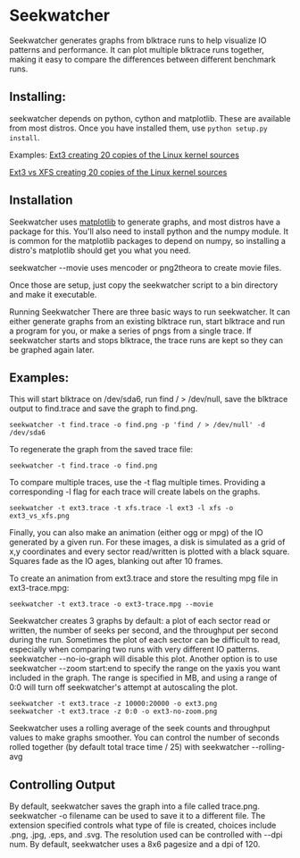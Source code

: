 Seekwatcher
============

Seekwatcher generates graphs from blktrace runs to help visualize IO
patterns and performance.  It can plot multiple blktrace runs together,
making it easy to compare the differences between different benchmark runs.

Installing:
------------

seekwatcher depends on python, cython and matplotlib.  These are available
from most distros.  Once you have installed them, use `python setup.py
install`.

Examples:
<a href=http://oss.oracle.com/~mason/seekwatcher/ext3.compilebench.20.png>Ext3 creating 20 copies of the Linux kernel sources</a>

<a href=http://oss.oracle.com/~mason/seekwatcher/ext3_vs_xfs.png>Ext3 vs XFS creating 20 copies of the Linux kernel sources</a>

Installation
-------------

Seekwatcher uses <a href=http://matplotlib.sourceforge.net>matplotlib</a>
to generate graphs, and most distros have a package for this.  You'll also need
to install python and the numpy module.  It is common for the matplotlib
packages to depend on numpy, so installing a distro's matplotlib should get you
what you need.

seekwatcher --movie uses mencoder or png2theora to create movie files.

Once those are setup, just copy the seekwatcher script to a bin directory
and make it executable.

Running Seekwatcher
There are three basic ways to run seekwatcher.  It can either generate
graphs from an existing blktrace run, start blktrace and run a program for
you, or make a series of pngs from a single trace.  If seekwatcher starts and
stops blktrace, the trace runs are kept so they can be graphed again later.

Examples:
-----------

This will start blktrace on /dev/sda6, run find / > /dev/null, save the
blktrace output to find.trace and save the graph to find.png.

```
seekwatcher -t find.trace -o find.png -p 'find / > /dev/null' -d /dev/sda6
```

To regenerate the graph from the saved trace file:

```
seekwatcher -t find.trace -o find.png
```

To compare multiple traces, use the -t flag multiple times.  Providing a
corresponding -l flag for each trace will create labels on the graphs.

```
seekwatcher -t ext3.trace -t xfs.trace -l ext3 -l xfs -o ext3_vs_xfs.png
```

Finally, you can also make an animation (either ogg or mpg) of the IO
generated by a given run.  For these images, a disk is simulated as a grid of
x,y coordinates and every sector read/written is plotted with a black square.
Squares fade as the IO ages, blanking out after 10 frames.

To create an animation from ext3.trace and store the resulting mpg
file in ext3-trace.mpg:

```
seekwatcher -t ext3.trace -o ext3-trace.mpg --movie
```

Seekwatcher creates 3 graphs by default: a plot of each sector read
or written, the number of seeks per second, and the throughput per second
during the run.  Sometimes the plot of each sector can be difficult to read,
especially when comparing two runs with very different IO patterns.
seekwatcher --no-io-graph will disable this plot.  Another option
is to use seekwatcher --zoom start:end to specify the range on the yaxis
you want included in the graph.  The range is specified in MB, and using
a range of 0:0 will turn off seekwatcher's attempt at autoscaling the plot.

```
seekwatcher -t ext3.trace -z 10000:20000 -o ext3.png
seekwatcher -t ext3.trace -z 0:0 -o ext3-no-zoom.png
```

Seekwatcher uses a rolling average of the seek counts and throughput
values to make graphs smoother.  You can control the number of seconds
rolled together (by default total trace time / 25) with
seekwatcher --rolling-avg

Controlling Output
-------------------

By default, seekwatcher saves the graph into a file called trace.png.
seekwatcher -o filename can be used to save it to a different file.  The
extension specified controls what type of file is created, choices include
.png, .jpg, .eps, and .svg.  The resolution used can be controlled with
--dpi num.  By default, seekwatcher uses a 8x6 pagesize and a dpi of 120.

